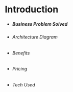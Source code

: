 # Introduction

- ##### Business Problem Solved 


- ###### Architecture Diagram 


- ###### Benefits


- ###### Pricing 


- ###### Tech Used 

